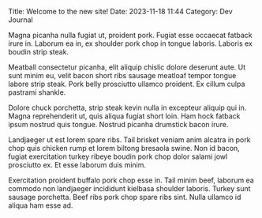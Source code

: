 Title: Welcome to the new site!
Date: 2023-11-18 11:44
Category: Dev Journal

Magna picanha nulla fugiat ut, proident pork. Fugiat esse occaecat fatback irure in. Laborum ea in, ex shoulder pork chop in tongue laboris. Laboris ex boudin strip steak.

Meatball consectetur picanha, elit aliquip chislic dolore deserunt aute. Ut sunt minim eu, velit bacon short ribs sausage meatloaf tempor tongue labore strip steak. Pork belly prosciutto ullamco proident. Ex cillum culpa pastrami shankle.

Dolore chuck porchetta, strip steak kevin nulla in excepteur aliquip qui in. Magna reprehenderit ut, quis aliqua fugiat short loin. Ham hock fatback ipsum nostrud quis tongue. Nostrud picanha drumstick bacon irure.

Landjaeger ut est lorem spare ribs. Tail brisket veniam anim alcatra in pork chop quis chicken rump et lorem biltong bresaola swine. Non id bacon, fugiat exercitation turkey ribeye boudin pork chop dolor salami jowl prosciutto ex. Et esse laborum duis minim.

Exercitation proident buffalo pork chop esse in. Tail minim beef, laborum ea commodo non landjaeger incididunt kielbasa shoulder laboris. Turkey sunt sausage porchetta. Beef ribs pork chop spare ribs sint. Nulla ullamco id aliqua ham esse ad.